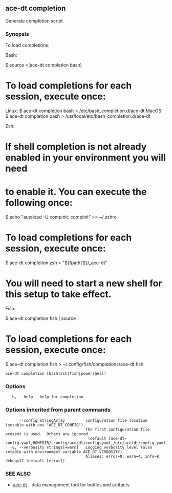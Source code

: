 ## ace-dt completion

Generate completion script

### Synopsis


To load completions:

Bash:

$ source <(ace-dt completion bash)

# To load completions for each session, execute once:
Linux:
$ ace-dt completion bash > /etc/bash_completion.d/ace-dt
MacOS:
$ ace-dt completion bash > /usr/local/etc/bash_completion.d/ace-dt

Zsh:

# If shell completion is not already enabled in your environment you will need
# to enable it.  You can execute the following once:

$ echo "autoload -U compinit; compinit" >> ~/.zshrc

# To load completions for each session, execute once:
$ ace-dt completion zsh > "${fpath[1]}/_ace-dt"

# You will need to start a new shell for this setup to take effect.

Fish:

$ ace-dt completion fish | source

# To load completions for each session, execute once:
$ ace-dt completion fish > ~/.config/fish/completions/ace-dt.fish


```
ace-dt completion [bash|zsh|fish|powershell]
```

### Options

```
  -h, --help   help for completion
```

### Options inherited from parent commands

```
      --config stringArray         configuration file location (setable with env "ACE_DT_CONFIG").
                                   The first configuration file present is used.  Others are ignored.
                                    (default [ace-dt-config.yaml,HOMEDIR/.config/ace/dt/config.yaml,/etc/ace/dt/config.yaml])
  -v, --verbosity strings[=warn]   Logging verbosity level (also setable with environment variable ACE_DT_VERBOSITY)
                                   Aliases: error=0, warn=4, info=8, debug=12 (default [error])
```

### SEE ALSO

* [ace-dt](ace-dt.md)	 - data management tool for bottles and artifacts

